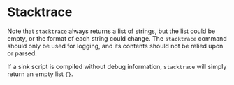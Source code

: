 
Stacktrace
==========

Note that `stacktrace` always returns a list of strings, but the list could be empty, or the format
of each string could change.  The `stacktrace` command should only be used for logging, and its
contents should not be relied upon or parsed.

If a sink script is compiled without debug information, `stacktrace` will simply return an empty
list `{}`.
